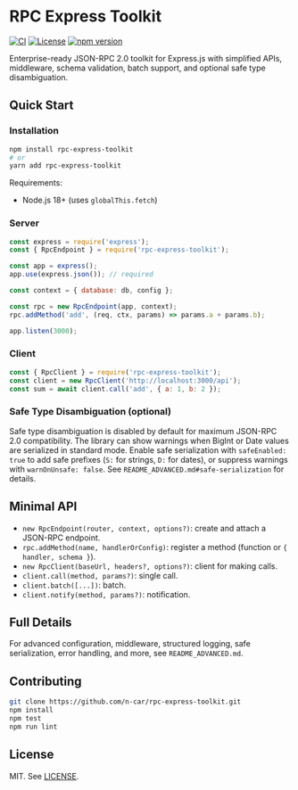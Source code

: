 # RPC Express Toolkit

[![CI](https://github.com/n-car/rpc-express-toolkit/actions/workflows/ci.yml/badge.svg)](https://github.com/n-car/rpc-express-toolkit/actions/workflows/ci.yml)
[![License](https://img.shields.io/badge/License-MIT-blue.svg)](LICENSE)
[![npm version](https://img.shields.io/npm/v/rpc-express-toolkit.svg)](https://www.npmjs.com/package/rpc-express-toolkit)

Enterprise-ready JSON-RPC 2.0 toolkit for Express.js with simplified APIs, middleware, schema validation, batch support, and optional safe type disambiguation.

## Quick Start

### Installation

```bash
npm install rpc-express-toolkit
# or
yarn add rpc-express-toolkit
```

Requirements:
- Node.js 18+ (uses `globalThis.fetch`)

### Server

```javascript
const express = require('express');
const { RpcEndpoint } = require('rpc-express-toolkit');

const app = express();
app.use(express.json()); // required

const context = { database: db, config };

const rpc = new RpcEndpoint(app, context);
rpc.addMethod('add', (req, ctx, params) => params.a + params.b);

app.listen(3000);
```

### Client

```javascript
const { RpcClient } = require('rpc-express-toolkit');
const client = new RpcClient('http://localhost:3000/api');
const sum = await client.call('add', { a: 1, b: 2 });
```

### Safe Type Disambiguation (optional)

Safe type disambiguation is disabled by default for maximum JSON-RPC 2.0 compatibility. The library can show warnings when BigInt or Date values are serialized in standard mode. Enable safe serialization with `safeEnabled: true` to add safe prefixes (`S:` for strings, `D:` for dates), or suppress warnings with `warnOnUnsafe: false`. See `README_ADVANCED.md#safe-serialization` for details.

## Minimal API

- `new RpcEndpoint(router, context, options?)`: create and attach a JSON-RPC endpoint.
- `rpc.addMethod(name, handlerOrConfig)`: register a method (function or `{ handler, schema }`).
- `new RpcClient(baseUrl, headers?, options?)`: client for making calls.
- `client.call(method, params?)`: single call.
- `client.batch([...])`: batch.
- `client.notify(method, params?)`: notification.

## Full Details

For advanced configuration, middleware, structured logging, safe serialization, error handling, and more, see `README_ADVANCED.md`.

## Contributing

```bash
git clone https://github.com/n-car/rpc-express-toolkit.git
npm install
npm test
npm run lint
```

## License

MIT. See [LICENSE](LICENSE).
